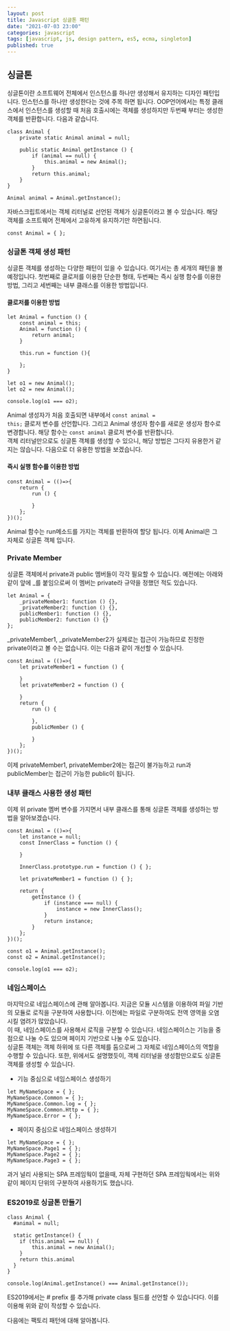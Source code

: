 ```yaml
---
layout: post
title: Javascript 싱글톤 패턴
date: "2021-07-03 23:00"
categories: javascript
tags: [javascript, js, design pattern, es5, ecma, singleton]
published: true
---
```



## 싱글톤
싱글톤이란 소프트웨어 전체에서 인스턴스를 하나만 생성해서 유지하는 디자인 패턴입니다. 인스턴스를 하나만 생성한다는 것에 주목 하면 됩니다. OOP언어에서는 특정 클래스에서 인스턴스를 생성할 때 처음 호출시에는 객체를 생성하지만 두번째 부터는 생성한 객체를 반환합니다. 다음과 같습니다.

```
class Animal { 
    private static Animal animal = null;

    public static Animal getInstance () {
        if (animal == null) {
            this.animal = new Animal();
        }
        return this.animal;
    }
}

Animal animal = Animal.getInstance();
```

자바스크립트에서는 객체 리터널로 선언된 객체가 싱글톤이라고 볼 수 있습니다. 해당 객체를 소프트웨어 전체에서 고유하게 유지하기만 하면됩니다.

```
const Animal = { };
```


### 싱글톤 객체 생성 패턴
싱글톤 객체를 생성하는 다양한 패턴이 있을 수 있습니다. 여기서는 총 세개의 패턴을 볼 예정입니다. 첫번째로 클로저를 이용한 단순한 형태, 두번째는 즉시 실행 함수를 이용한 방법, 그리고 세번째는 내부 클래스를 이용한 방법입니다.

#### 클로저를 이용한 방법
```
let Animal = function () {
    const animal = this;
    Animal = function () {
        return animal;
    }

    this.run = function (){

    };
}

let o1 = new Animal();
let o2 = new Animal();

console.log(o1 === o2);
```

Animal 생성자가 처음 호출되면 내부에서 <code>const animal = this;</code> 클로저 변수를 선언합니다. 그리고 Animal 생성자 함수를 새로운 생성자 함수로 변경합니다. 해당 함수는 <code>const animal</code> 클로저 변수를 반환합니다.  
객체 리터널만으로도 싱글톤 객체를 생성할 수 있으니, 해당 방법은 그다지 유용한거 같지는 않습니다. 다음으로 더 유용한 방법을 보겠습니다.


#### 즉시 실행 함수를 이용한 방법
```
const Animal = (()=>{
    return {
        run () {

        }
    };
})();
```

Animal 함수는 run메소드를 가지는 객체를 반환하여 할당 됩니다. 이제 Animal은 그 자체로 싱글톤 객체 입니다.


### Private Member
싱글톤 객체에서 private과 public 멤버들이 각각 필요할 수 있습니다. 예전에는 아래와 같이 앞에 _를 붙임으로써 이 멤버는 private라 규약을 정했던 적도 있습니다.
```
let Animal = {
    _privateMember1: function () {},
    _privateMember2: function () {},
    publicMember1: function () {},
    publicMember2: function () {}
};
```
_privateMember1, _privateMember2가 실제로는 접근이 가능하므로 진정한 private이라고 볼 수는 없습니다. 이는 다음과 같이 개선할 수 있습니다.

```
const Animal = (()=>{
    let privateMember1 = function () {

    }
    let privateMember2 = function () {
        
    }
    return {
        run () {

        },
        publicMember () {

        }
    };
})();
```

이제 privateMember1, privateMember2에는 접근이 불가능하고 run과 publicMember는 접근이 가능한 public이 됩니다.


### 내부 클래스 사용한 생성 패턴
이제 위 private 멤버 변수를 가지면서 내부 클래스를 통해 싱글톤 객체를 생성하는 방법을 알아보겠습니다.

```
const Animal = (()=>{
    let instance = null;
    const InnerClass = function () {
        
    }

    InnerClass.prototype.run = function () { };

    let privateMember1 = function () { };

    return {
        getInstance () {
            if (instance === null) {
                instance = new InnerClass();
            }
            return instance;
        }
    };
})();

const o1 = Animal.getInstance();
const o2 = Animal.getInstance();

console.log(o1 === o2);
```


### 네임스페이스
마지막으로 네임스페이스에 관해 알아봅니다.  지금은 모듈 시스템을 이용하여 파일 기반의 모듈로 로직을 구분하여 사용합니다. 이전에는 파일로 구분하여도 전역 영역을 오염시킬 염려가 많았습니다.  
이 때, 네임스페이스를 사용해서 로직을 구분할 수 있습니다. 네임스페이스는 기능을 중점으로 나눌 수도 있으며 페이지 기반으로 나눌 수도 있습니다.  
싱글톤 객체는 객체 하위에 또 다른 객체를 둠으로써 그 자체로 네임스페이스의 역할을 수행할 수 있습니다. 또한, 위에서도 설명했듯이, 객체 리터널을 생성함만으로도 싱글톤 객체를 생성할 수 있습니다.


- 기능 중심으로 네임스페이스 생성하기
```
let MyNameSpace = { };
MyNameSpace.Common = { };
MyNameSpace.Common.log = { };
MyNameSpace.Common.Http = { };
MyNameSpace.Error = { };
```


- 페이지 중심으로 네임스페이스 생성하기
```
let MyNameSpace = { };
MyNameSpace.Page1 = { };
MyNameSpace.Page2 = { };
MyNameSpace.Page3 = { };
```

과거 널리 사용되는 SPA 프레임웍이 없을때, 자체 구현하던 SPA 프레임웍에서는 위와 같이 페이지 단위의 구분하여 사용하기도 했습니다.



### ES2019로 싱글톤 만들기
```
class Animal {
  #animal = null;

  static getInstance() {
    if (this.animal == null) {
        this.animal = new Animal();
    }
    return this.animal
  }
}

console.log(Animal.getInstance() === Animal.getInstance());
```
ES2019에서는 # prefix 를 추가해 private class 필드를 선언할 수 있습니다다. 이를 이용해 위와 같이 작성할 수 있습니다.


다음에는 팩토리 패턴에 대해 알아봅니다.
